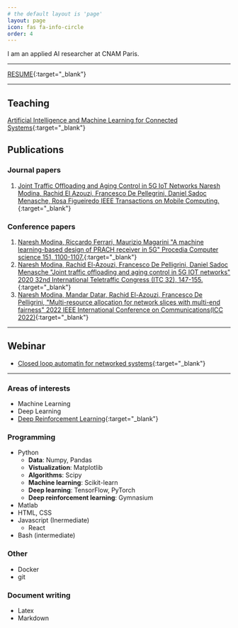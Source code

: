 ```yaml
---
# the default layout is 'page'
layout: page
icon: fas fa-info-circle
order: 4
---
```


I am an applied AI researcher at CNAM Paris.

---
[RESUME](https://box.roc.cnam.fr/index.php/s/ZNEM22Rsf7EFynk){:target="_blank"}

---

## Teaching
[Artificial Intelligence and Machine Learning for Connected Systems](https://ai4ci.eu/course/artificial-intelligence-and-machine-learning-aiml-for-connected-systems/){:target="_blank"}

## Publications

### Journal papers
1. [Joint Traffic Offloading and Aging Control in 5G IoT Networks Naresh Modina, Rachid El Azouzi, Francesco De Pellegrini, Daniel Sadoc Menasche, Rosa Figueiredo IEEE Transactions on Mobile Computing.](https://ieeexplore.ieee.org/abstract/document/9723643){:target="_blank"}
### Conference papers
1. [Naresh Modina, Riccardo Ferrari, Maurizio Magarini  "A machine learning-based design of PRACH receiver in 5G" Procedia Computer science 151, 1100-1107.](https://www.sciencedirect.com/science/article/pii/S1877050919306234){:target="_blank"}
2. [Naresh Modina, Rachid El-Azouzi, Francesco De Pelligrini, Daniel Sadoc Menasche  "Joint traffic offloading and aging control in 5G IOT networks" 2020 32nd International Teletraffic Congress (ITC 32), 147-155.](https://ieeexplore.ieee.org/document/9355538){:target="_blank"}
3. [Naresh Modina, Mandar Datar, Rachid El-Azouzi, Francesco De Pelligrini, "Multi-resource allocation for network slices with multi-end fairness" 2022 IEEE International Conference on Communications(ICC 2022)](https://ieeexplore.ieee.org/abstract/document/9838759){:target="_blank"}

---

## Webinar
- [Closed loop automatin for networked systems](https://aiatedge.eu/3rd-webinar-on-closed-loop-automation-for-networked-systems/){:target="_blank"}

---
### Areas of interests

- Machine Learning
- Deep Learning
- [Deep Reinforcement Learning](https://github.com/NareshModina/DRL){:target="_blank"}


### Programming
- Python
    - **Data**: Numpy, Pandas
    - **Vistualization**: Matplotlib
    - **Algorithms**: Scipy
    - **Machine learning**: Scikit-learn
    - **Deep learning**: TensorFlow, PyTorch
    - **Deep reinforcement learning**: Gymnasium
- Matlab
- HTML, CSS
- Javascript (Inermediate)
    - React
- Bash (intermediate)

### Other
- Docker
- git

### Document writing
- Latex
- Markdown